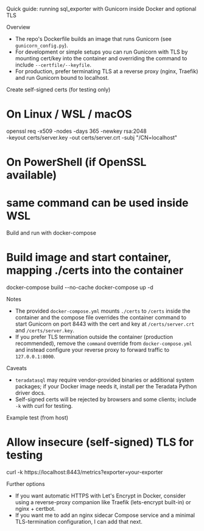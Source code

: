 Quick guide: running sql_exporter with Gunicorn inside Docker and optional TLS

Overview
- The repo's Dockerfile builds an image that runs Gunicorn (see `gunicorn_config.py`).
- For development or simple setups you can run Gunicorn with TLS by mounting cert/key into the container and overriding the command to include `--certfile/--keyfile`.
- For production, prefer terminating TLS at a reverse proxy (nginx, Traefik) and run Gunicorn bound to localhost.

Create self-signed certs (for testing only)

# On Linux / WSL / macOS
openssl req -x509 -nodes -days 365 -newkey rsa:2048 \
  -keyout certs/server.key -out certs/server.crt -subj "/CN=localhost"

# On PowerShell (if OpenSSL available)
# same command can be used inside WSL

Build and run with docker-compose

# Build image and start container, mapping ./certs into the container
docker-compose build --no-cache
docker-compose up -d

Notes
- The provided `docker-compose.yml` mounts `./certs` to `/certs` inside the container and the compose file overrides the container command to start Gunicorn on port 8443 with the cert and key at `/certs/server.crt` and `/certs/server.key`.
- If you prefer TLS termination outside the container (production recommended), remove the `command` override from `docker-compose.yml` and instead configure your reverse proxy to forward traffic to `127.0.0.1:8000`.

Caveats
- `teradatasql` may require vendor-provided binaries or additional system packages; if your Docker image needs it, install per the Teradata Python driver docs.
- Self-signed certs will be rejected by browsers and some clients; include `-k` with curl for testing.

Example test (from host)

# Allow insecure (self-signed) TLS for testing
curl -k https://localhost:8443/metrics?exporter=your-exporter

Further options
- If you want automatic HTTPS with Let's Encrypt in Docker, consider using a reverse-proxy companion like Traefik (lets-encrypt built-in) or nginx + certbot.
- If you want me to add an nginx sidecar Compose service and a minimal TLS-termination configuration, I can add that next.
